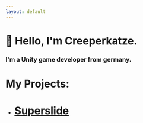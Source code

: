 ```yaml
---
layout: default
---
```


# 👋 Hello, I'm Creeperkatze.

### I'm a Unity game developer from germany.

# My Projects:
- # [Superslide](./superslide.md)